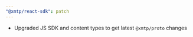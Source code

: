 ```yaml
---
"@xmtp/react-sdk": patch
---
```


- Upgraded JS SDK and content types to get latest `@xmtp/proto` changes

